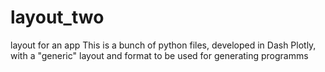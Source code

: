 # layout_two
layout for an app
This is a bunch of python files, developed in Dash Plotly, with a "generic" layout and format to be used for generating programms
